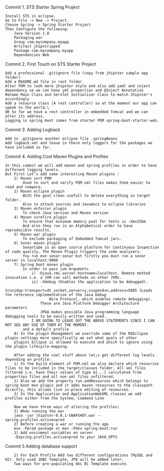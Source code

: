 Commit 1. STS Starter Spring Project
	
	Install STS in eclipse.
	Go to File -> New -> Project.
	Choose Spring -> Spring Starter Project
	Then Configure the following:
		Java Version 1.8
		Packaging war
		Group com.mycompany.myapp
		Artifact jhipstripped
		Package com.mycompany.myapp
		Dependencies Web

Commit 2. First Touch on STS Starter Project

	Add a professional .gitignore file (copy from jhipster sample app folder)
	Add a README.md file in root folder
	Alter POM to look more jhipster style and also add yaml and inject dependency so we can have yml properties and @Inject Annotation
	Rename Main Class and Servlet Initializer Class to match Jhipster's accordingly
	Add a resource class (A rest controller) so at the moment our app can speak to the world.\
	OK So far we have a rest controller in embedded Tomcat and we can alter its address.
	Logging in spring boot comes from starter POM spring-boot-starter-web.

Commit 3. Adding Logback

	Add to .gitignore another eclipse file .springBeans
	Add logback.xml and leave in there only loggers for the packages we have included so far.

Commit 4. Adding Cool Maven Plugins and Profiles

	In this commit we will add maven and spring profiles in order to have different logging levels.
	But First Let's add some interesting Maven plugins :
		1) Maven sort POM
			Used to sort and verify POM.xml files makes them easier to read and compare.
		2) Maven eclipse plugin 
			With the goal clean usefull to delete everything in target folder.
			Also to attach sources and Javadocs to eclipse libraries
		3) Maven enforcer plugin
			To check Java version and Maven version
		4) Maven surefire plugin
			To ensure that minimum memory pool for tests is -Xmx256m
			And also they run in an Alphabetical order to have reproducible results.
		5) Maven war plugin 
			To exclude packaging of Embedded Tomcat jars.
		6) Sonar maven plugin
			SonarCube is an open source platform for Continuous Inspection of code quality. The Maven Plugin triggers the code analyzers.
			You run mvn sonar:sonar but firstly you must run a sonar server in localhost:9000
		7) Spring boot maven plugin
			In order to pass jvm Arguments
				i) -Djava.rmi.server.hostname=localhost. Remote method invocation i.e. a JVM can call methods on other JVMs.
				ii) -Xdebug (Enables the application to be debugged).
					-Xrunjdwp:transport=dt_socket,server=y,suspend=n,address=5005 (Loads the reference implementation of the Java Debug 
						Wire Protocol, which enables remote debugging).
					These are Java Platform Debugger Architecture parameters
					JPDA makes possible Java programming language debugging tools to be easily written and used. 
				I AM GOING TO LEAVE OUT THE ABOVE STATEMENTS SINCE I CAN NOT SEE ANY USE OF THEM AT THE MOMENT.
			and a default profile
		8) In the plugin Management we override some of the M2Eclipse plugin settings more specifically we set what goals of other 
		plugins Eclipse is allowed to execute and which to ignore using the plugin lifecycle-mapping.

		After adding the cool stuff above let;s get different log levels depending on profile:
		1) In the build element of POM.xml we also declare which resources files to be included in the target/classes folder. All xml files filtered i.e. have their values of type ${...} calculated from properties files and all non xml files unfiltered.
		2) Also we add the property run.addResources which belongs to spring boot mvn plugin and it adds maven resources to the classpath directly, this allows live in-place editing of resources.
		3) In the Application and ApplicationWebXML classes we add profiles either from the System, Command Line

		Now we have three ways of altering the profiles:
		1) When running the war
		java -jar jhipster-0.0.1-SNAPSHOT.war --spring.profiles.active=prod
		2) Before creating a war or running the app
		mvn -Pprod package or mvn -Pdev spring-boot:run
		3) Add envinment variables on server
		-Dspring.profiles.active=prod to your JAVA_OPTS

Commit 5 Adding database support

		1) For Each Profile Add two different configurations (MySQL and H2). Only used JDBC Template, JPA will be added later.
		Two ways for pre-populating dbs BC Template execute.




